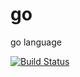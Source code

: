 # go
go language

[![Build Status](https://travis-ci.com/adamdxc/go.svg?branch=master)](https://travis-ci.com/adamdxc/go)